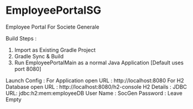 # EmployeePortalSG
Employee Portal For Societe Generale

Build Steps :

1. Import as Existing Gradle Project
2. Gradle Sync & Build
3. Run EmployeePortalMain as a normal Java Application [Default uses port 8080]

Launch Config :
For Application open URL : http://localhost:8080
For H2 Database open URL : http://localhost:8080/h2-console
H2 Details :
JDBC URL: jdbc:h2:mem:employeeDB
User Name : SocGen
Password : Leave Empty